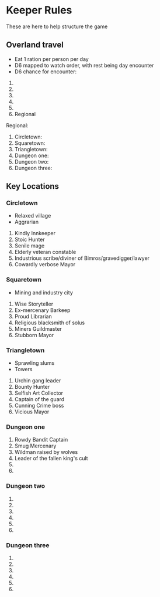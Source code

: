 # Keeper Rules
These are here to help structure the game

## Overland travel
- Eat 1 ration per person per day
- D6 mapped to watch order, with rest being day encounter
- D6 chance for encounter:

1. 
2. 
3. 
4. 
5. 
6. Regional

Regional:
1. Circletown: 
2. Squaretown: 
3. Triangletown: 
4. Dungeon one: 
5. Dungeon two: 
6. Dungeon three: 

## Key Locations

### Circletown
- Relaxed village
- Aggrarian

1. Kindly Innkeeper
2. Stoic Hunter
3. Senile mage
4. Elderly veteran constable
5. Industrious scribe/diviner of Bimros/gravedigger/lawyer
6. Cowardly verbose Mayor

### Squaretown
- Mining and industry city

1. Wise Storyteller
2. Ex-mercenary Barkeep
3. Proud Librarian
4. Religious blacksmith of solus
5. Miners Guildmaster
6. Stubborn Mayor

### Triangletown
- Sprawling slums
- Towers

1. Urchin gang leader
2. Bounty Hunter
3. Selfish Art Collector
4. Captain of the guard
5. Cunning Crime boss
6. Vicious Mayor


### Dungeon one
1. Rowdy Bandit Captain
2. Smug Mercenary
3. Wildman raised by wolves
4. Leader of the fallen king's cult
5. 
6. 


### Dungeon two
1. 
2. 
3. 
4. 
5. 
6. 

### Dungeon three
1. 
2. 
3. 
4. 
5. 
6. 